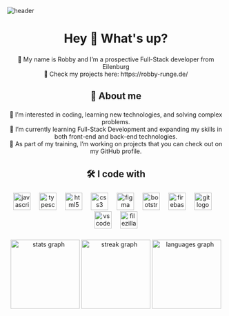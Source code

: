 ![header](https://capsule-render.vercel.app/api?type=waving&height=200&color=97ba01&text=Robby%20Runge&fontAlign=50&fontAlignY=36&animation=twinkling&reversal=false&descAlign=50)

###

<h1 align="center">Hey 👋 What's up?</h1>

###

<p align="center">📍 My name is Robby and I’m a prospective Full-Stack developer from Eilenburg<br> 📁 Check my projects here: https://robby-runge.de/</p>

###

<h2 align="center">📌 About me</h2>

###

<p align="center">👀 I’m interested in coding, learning new technologies, and solving complex problems.<br>🌱 I’m currently learning Full-Stack Development and expanding my skills in both front-end and back-end technologies.<br> 💞️ As part of my training, I’m working on projects that you can check out on my GitHub profile.<br>

###

<h2 align="center">🛠️ I code with</h2>

###

<div align="center", display="flex">
  <img src="https://cdn.jsdelivr.net/gh/devicons/devicon/icons/javascript/javascript-original.svg" width="40" alt="javascript logo"  />
  <img width="12" />
  <img src="https://cdn.jsdelivr.net/gh/devicons/devicon/icons/typescript/typescript-original.svg" width="40" alt="typescript logo"  />
  <img width="12" />
  <img src="https://cdn.jsdelivr.net/gh/devicons/devicon/icons/html5/html5-original.svg" width="40" alt="html5 logo"  />
  <img width="12" />
  <img src="https://cdn.jsdelivr.net/gh/devicons/devicon/icons/css3/css3-original.svg" width="40" alt="css3 logo"  />
  <img width="12" />
  <img src="https://cdn.jsdelivr.net/gh/devicons/devicon/icons/figma/figma-original.svg" width="40" alt="figma logo"  />
  <img width="12" />
  <img src="https://cdn.jsdelivr.net/gh/devicons/devicon/icons/bootstrap/bootstrap-original.svg" width="40" alt="bootstrap logo"  />
  <img width="12" />
  <img src="https://cdn.jsdelivr.net/gh/devicons/devicon/icons/firebase/firebase-plain.svg" width="40" alt="firebase logo"  />
  <img width="12" />
  <img src="https://cdn.jsdelivr.net/gh/devicons/devicon/icons/git/git-original.svg" width="40" alt="git logo"  />
  <img width="12" />
  <img src="https://cdn.jsdelivr.net/gh/devicons/devicon/icons/vscode/vscode-original.svg" width="40" alt="vscode logo"  />
  <img width="12" />
  <img src="https://cdn.jsdelivr.net/gh/devicons/devicon/icons/filezilla/filezilla-plain.svg" width="40" alt="filezilla logo"  />
</div>

###

<div align="center">
  <img src="https://github-readme-stats.vercel.app/api?username=RobbyRunge&hide_title=false&hide_rank=false&show_icons=true&include_all_commits=true&count_private=true&disable_animations=false&theme=merko&locale=en&hide_border=false&order=1" height="160" alt="stats graph"  />
  <img src="https://streak-stats.demolab.com?user=RobbyRunge&locale=en&mode=daily&theme=merko&hide_border=false&border_radius=5&order=3" height="160" alt="streak graph"  />
  <img src="https://github-readme-stats.vercel.app/api/top-langs?username=RobbyRunge&locale=en&hide_title=false&layout=compact&card_width=320&langs_count=6&theme=merko&hide_border=false&order=2" height="160" alt="languages graph"  />
</div>



<!---
RobbyRunge/RobbyRunge is a ✨ special ✨ repository because its `README.md` (this file) appears on your GitHub profile.
You can click the Preview link to take a look at your changes.
--->
